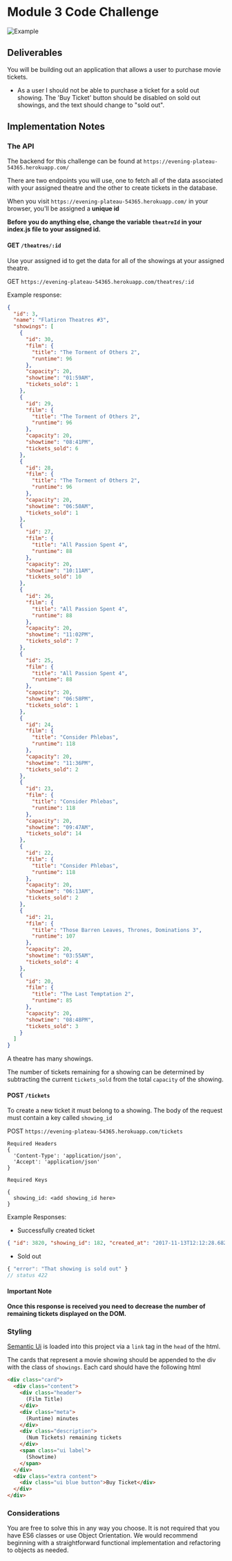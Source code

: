 # Module 3 Code Challenge

![Example](assets/code-challenge-3.gif)

## Deliverables

You will be building out an application that allows a user to purchase movie tickets.

<!-- * As a user, when the page loads I should see a list of movie showings fetched from a remote API.

* As a user, clicking on the 'Buy Ticket' button should purchase a ticket and decrement the remaining tickets by one. This information should be persisted in the remote API. -->

* As a user I should not be able to purchase a ticket for a sold out showing. The 'Buy Ticket' button should be disabled on sold out showings, and the text should change to "sold out".

## Implementation Notes

### The API

The backend for this challenge can be found at `https://evening-plateau-54365.herokuapp.com/`

There are two endpoints you will use, one to fetch all of the data associated with your assigned theatre and the other to create tickets in the database.

When you visit `https://evening-plateau-54365.herokuapp.com/` in your browser, you'll be assigned a **unique id**

**Before you do anything else, change the variable `theatreId` in your index.js file to your assigned id.**

#### GET `/theatres/:id`

Use your assigned id to get the data for all of the showings at your assigned theatre.

GET `https://evening-plateau-54365.herokuapp.com/theatres/:id`

Example response:
```json
{
  "id": 3,
  "name": "Flatiron Theatres #3",
  "showings": [
    {
      "id": 30,
      "film": {
        "title": "The Torment of Others 2",
        "runtime": 96
      },
      "capacity": 20,
      "showtime": "01:59AM",
      "tickets_sold": 1
    },
    {
      "id": 29,
      "film": {
        "title": "The Torment of Others 2",
        "runtime": 96
      },
      "capacity": 20,
      "showtime": "08:41PM",
      "tickets_sold": 6
    },
    {
      "id": 28,
      "film": {
        "title": "The Torment of Others 2",
        "runtime": 96
      },
      "capacity": 20,
      "showtime": "06:50AM",
      "tickets_sold": 1
    },
    {
      "id": 27,
      "film": {
        "title": "All Passion Spent 4",
        "runtime": 88
      },
      "capacity": 20,
      "showtime": "10:11AM",
      "tickets_sold": 10
    },
    {
      "id": 26,
      "film": {
        "title": "All Passion Spent 4",
        "runtime": 88
      },
      "capacity": 20,
      "showtime": "11:02PM",
      "tickets_sold": 7
    },
    {
      "id": 25,
      "film": {
        "title": "All Passion Spent 4",
        "runtime": 88
      },
      "capacity": 20,
      "showtime": "06:58PM",
      "tickets_sold": 1
    },
    {
      "id": 24,
      "film": {
        "title": "Consider Phlebas",
        "runtime": 118
      },
      "capacity": 20,
      "showtime": "11:36PM",
      "tickets_sold": 2
    },
    {
      "id": 23,
      "film": {
        "title": "Consider Phlebas",
        "runtime": 118
      },
      "capacity": 20,
      "showtime": "09:47AM",
      "tickets_sold": 14
    },
    {
      "id": 22,
      "film": {
        "title": "Consider Phlebas",
        "runtime": 118
      },
      "capacity": 20,
      "showtime": "06:13AM",
      "tickets_sold": 2
    },
    {
      "id": 21,
      "film": {
        "title": "Those Barren Leaves, Thrones, Dominations 3",
        "runtime": 107
      },
      "capacity": 20,
      "showtime": "03:55AM",
      "tickets_sold": 4
    },
    {
      "id": 20,
      "film": {
        "title": "The Last Temptation 2",
        "runtime": 85
      },
      "capacity": 20,
      "showtime": "08:48PM",
      "tickets_sold": 3
    }
  ]
}
```

A theatre has many showings.

The number of tickets remaining for a showing can be determined by subtracting the current `tickets_sold` from the total `capacity` of the showing.


#### POST `/tickets`

To create a new ticket it must belong to a showing. The body of the request must contain a key called  `showing_id`

POST `https://evening-plateau-54365.herokuapp.com/tickets`

```
Required Headers
{
  'Content-Type': 'application/json',
  'Accept': 'application/json'
}

Required Keys

{
  showing_id: <add showing_id here>
}

```

Example Responses:
* Successfully created ticket
```json
{ "id": 3820, "showing_id": 182, "created_at": "2017-11-13T12:12:28.682Z" }
```
* Sold out
```js
{ "error": "That showing is sold out" }
// status 422
```

#### Important Note

**Once this response is received you need to decrease the number of remaining tickets displayed on the DOM.**

### Styling

[Semantic Ui](https://semantic-ui.com/elements/list.html) is loaded into this project via a `link` tag in the `head` of the html.

The cards that represent a movie showing should be appended to the div with the class of  `showings`.  Each card should have the following html

```html
<div class="card">
  <div class="content">
    <div class="header">
      (Film Title)
    </div>
    <div class="meta">
      (Runtime) minutes
    </div>
    <div class="description">
      (Num Tickets) remaining tickets
    </div>
    <span class="ui label">
      (Showtime)
    </span>
  </div>
  <div class="extra content">
    <div class="ui blue button">Buy Ticket</div>
  </div>
</div>
```

### Considerations

You are free to solve this in any way you choose. It is not required that you have ES6 classes or use Object Orientation. We would recommend beginning with a straightforward functional implementation and refactoring to objects as needed.
